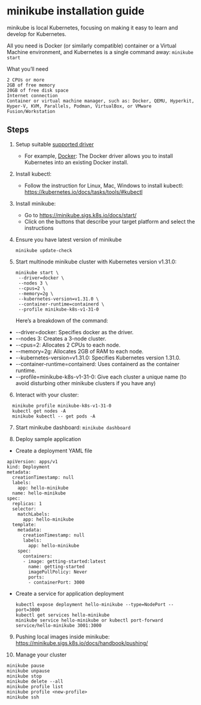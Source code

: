 
# minikube installation guide
minikube is local Kubernetes, focusing on making it easy to learn and develop for Kubernetes.

All you need is Docker (or similarly compatible) container or a Virtual Machine environment, and Kubernetes is a single command away: ```minikube start```

What you’ll need
```
2 CPUs or more
2GB of free memory
20GB of free disk space
Internet connection
Container or virtual machine manager, such as: Docker, QEMU, Hyperkit, Hyper-V, KVM, Parallels, Podman, VirtualBox, or VMware Fusion/Workstation
```

## Steps 
1. Setup suitable [supported driver](https://minikube.sigs.k8s.io/docs/drivers/)<br>
   - For example,
   [Docker](https://docs.docker.com/guides/getting-started/get-docker-desktop/): The Docker driver allows you to install Kubernetes into an existing Docker install.

2. Install kubectl:
   - Follow the instruction for Linux, Mac, Windows to install kubectl: https://kubernetes.io/docs/tasks/tools/#kubectl

3. Install minikube:
   - Go to https://minikube.sigs.k8s.io/docs/start/
   - Click on the buttons that describe your target platform and select the instructions

4. Ensure you have latest version of minikube
   ```
   minikube update-check
   ```
   
5. Start multinode minikube cluster with Kubernetes version v1.31.0:
   ```
   minikube start \
    --driver=docker \
    --nodes 3 \
    --cpus=2 \
    --memory=2g \
    --kubernetes-version=v1.31.0 \
    --container-runtime=containerd \
    --profile minikube-k8s-v1-31-0
   ```

   Here’s a breakdown of the command:

- --driver=docker: Specifies docker as the driver.
- --nodes 3: Creates a 3-node cluster.
- --cpus=2: Allocates 2 CPUs to each node.
- --memory=2g: Allocates 2GB of RAM to each node.
- --kubernetes-version=v1.31.0: Specifies Kubernetes version 1.31.0.
- --container-runtime=containerd: Uses containerd as the container runtime.
- --profile=minikube-k8s-v1-31-0: Give each cluster a unique name (to avoid disturbing other minikube clusters if you have any)

  
6.  Interact with your cluster:
```
  minikube profile minikube-k8s-v1-31-0
  kubectl get nodes -A
  minikube kubectl -- get pods -A
```

7.  Start minikube dashboard: ``` minikube dashboard ```

8.  Deploy sample application
   - Create a deployment YAML file
```
apiVersion: apps/v1
kind: Deployment
metadata:
  creationTimestamp: null
  labels:
    app: hello-minikube
  name: hello-minikube
spec:
  replicas: 1
  selector:
    matchLabels:
      app: hello-minikube
  template:
    metadata:
      creationTimestamp: null
      labels:
        app: hello-minikube
    spec:
      containers:
      - image: getting-started:latest
        name: getting-started
        imagePullPolicy: Never
        ports:
        - containerPort: 3000
```
     

- Create a service for application deployment
    ```
    kubectl expose deployment hello-minikube --type=NodePort --port=3000
    kubectl get services hello-minikube
    minikube service hello-minikube or kubectl port-forward service/hello-minikube 3001:3000
    ```


9.  Pushing local images inside minikube: https://minikube.sigs.k8s.io/docs/handbook/pushing/

10. Manage your cluster
  ```
  minikube pause
  minikube unpause
  minikube stop
  minikube delete --all
  minikube profile list
  minikube profile <new-profile>
  minikube ssh
  ```


